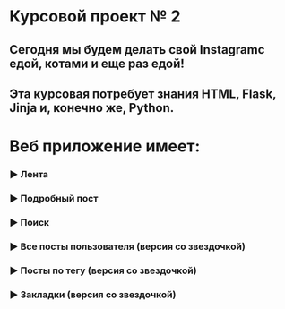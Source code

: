 # Курсовой проект № 2

## Cегодня мы будем делать свой Instagramс едой, котами и еще раз едой!

## Эта курсовая потребует знания HTML, Flask, Jinja и, конечно же, Python.

# Веб приложение имеет:

### ► Лента

### ► Подробный пост

### ► Поиск

### ► Все посты пользователя (версия со звездочкой)

### ► Посты по тегу (версия со звездочкой)

### ► Закладки (версия со звездочкой)